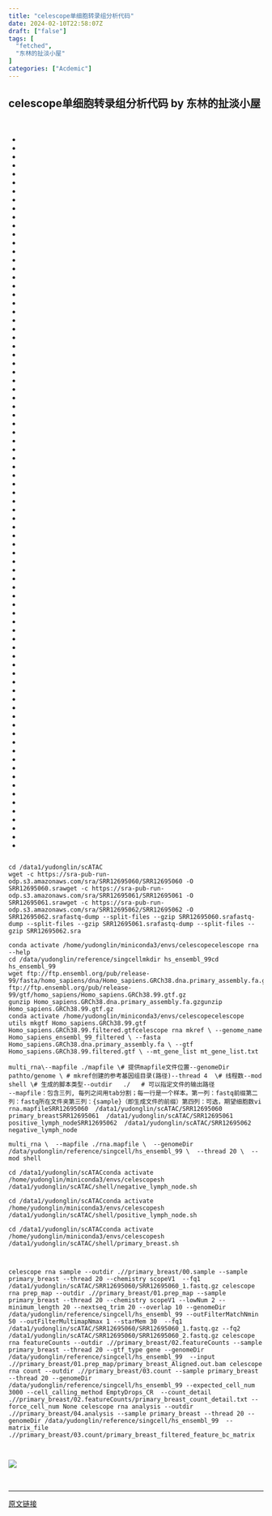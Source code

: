 ```yaml
---
title: "celescope单细胞转录组分析代码"
date: 2024-02-10T22:58:07Z
draft: ["false"]
tags: [
  "fetched",
  "东林的扯淡小屋"
]
categories: ["Acdemic"]
---
```

celescope单细胞转录组分析代码 by 东林的扯淡小屋
------
<div><p><br></p><section><ul><li><li><li><li><li><li><li><li><li><li><li><li><li><li><li><li><li><li><li><li><li><li><li><li><li><li><li><li><li><li><li><li><li><li><li><li><li><li><li><li><li><li><li><li><li><li><li><li><li><li><li><li><li><li><li><li><li><li><li><li><li><li><li><li><li><li><li><li><li><li><li><li><li><li><li><li><li><li><li><li><li><li><li></ul><pre data-lang="sql"><code><span><br></span></code><code><span>cd /data1/yudonglin/scATAC</span></code><code><span><br></span></code><code><span>wget -c https://sra-pub-run-odp.s3.amazonaws.com/sra/SRR12695060/SRR12695060 -O SRR12695060.sra</span></code><code><span>wget -c https://sra-pub-run-odp.s3.amazonaws.com/sra/SRR12695061/SRR12695061 -O SRR12695061.sra</span></code><code><span>wget -c https://sra-pub-run-odp.s3.amazonaws.com/sra/SRR12695062/SRR12695062 -O SRR12695062.sra</span></code><code><span>fastq-dump <span>--split-files --gzip SRR12695060.sra</span></span></code><code><span>fastq-dump <span>--split-files --gzip SRR12695061.sra</span></span></code><code><span>fastq-dump <span>--split-files --gzip SRR12695062.sra</span></span></code><code><span><br></span></code><code><span><br></span></code><code><span>conda activate /home/yudonglin/miniconda3/envs/celescope</span></code><code><span>celescope rna   <span>--help </span></span></code><code><span><br></span></code><code><span>cd /data/yudonglin/reference/singcell</span></code><code><span>mkdir hs_ensembl_99</span></code><code><span>cd hs_ensembl_99</span></code><code><span><br></span></code><code><span>wget ftp://ftp.ensembl.org/pub/<span>release</span><span>-99</span>/fasta/homo_sapiens/dna/Homo_sapiens.GRCh38.dna.primary_assembly.fa.gz</span></code><code><span>wget <span>ftp</span>://ftp.ensembl.org/pub/<span>release</span><span>-99</span>/gtf/homo_sapiens/Homo_sapiens.GRCh38<span>.99</span>.gtf.gz</span></code><code><span><br></span></code><code><span>gunzip Homo_sapiens.GRCh38.dna.primary_assembly.fa.gz</span></code><code><span>gunzip Homo_sapiens.GRCh38<span>.99</span>.gtf.gz</span></code><code><span><br></span></code><code><span>conda <span>activate</span> /home/yudonglin/miniconda3/envs/celescope</span></code><code><span>celescope utils mkgtf Homo_sapiens.GRCh38<span>.99</span>.gtf Homo_sapiens.GRCh38<span>.99</span>.filtered.gtf</span></code><code><span>celescope rna mkref \</span></code><code><span> <span>--genome_name Homo_sapiens_ensembl_99_filtered \</span></span></code><code><span> <span>--fasta Homo_sapiens.GRCh38.dna.primary_assembly.fa \</span></span></code><code><span> <span>--gtf Homo_sapiens.GRCh38.99.filtered.gtf \</span></span></code><code><span> <span>--mt_gene_list mt_gene_list.txt</span></span></code><code><span><br></span></code><code><span><br></span></code><code><span>multi_rna\</span></code><code><span><span>--mapfile ./mapfile \# 提供mapfile文件位置</span></span></code><code><span><span>--genomeDir pathto/genome \ # mkref创建的参考基因组目录(路径)</span></span></code><code><span><span>--thread 4  \# 线程数</span></span></code><code><span><span>--mod  shell \# 生成的脚本类型</span></span></code><code><span><span>--outdir   ./   # 可以指定文件的输出路径</span></span></code><code><span><br></span></code><code><span><span>--mapfile：包含三列, 每列之间用tab分割；每一行是一个样本。</span></span></code><code><span>第一列：fastq前缀</span></code><code><span>第二列：fastq所在文件夹</span></code><code><span>第三列：{<span>sample</span>}（即生成文件的前缀）</span></code><code><span>第四列：可选，期望细胞数</span></code><code><span>vi rna.mapfile</span></code><code><span>SRR12695060  /data1/yudonglin/scATAC/SRR12695060  primary_breast</span></code><code><span>SRR12695061  /data1/yudonglin/scATAC/SRR12695061  positive_lymph_node</span></code><code><span>SRR12695062  /data1/yudonglin/scATAC/SRR12695062  negative_lymph_node</span></code><code><span><br></span></code><code><span><br></span></code><code><span>multi_rna \</span></code><code><span>  <span>--mapfile ./rna.mapfile \</span></span></code><code><span>  <span>--genomeDir /data/yudonglin/reference/singcell/hs_ensembl_99 \</span></span></code><code><span>  <span>--thread 20 \</span></span></code><code><span>  <span>--mod shell</span></span></code><code><span><br></span></code><code><span><br></span></code><code><span>cd /data1/yudonglin/scATAC</span></code><code><span>conda <span>activate</span> /home/yudonglin/miniconda3/envs/celescope</span></code><code><span>sh /data1/yudonglin/scATAC/shell/negative_lymph_node.sh  </span></code><code><span><br></span></code><code><span><br></span></code><code><span>cd /data1/yudonglin/scATAC</span></code><code><span>conda <span>activate</span> /home/yudonglin/miniconda3/envs/celescope</span></code><code><span>sh /data1/yudonglin/scATAC/shell/positive_lymph_node.sh  </span></code><code><span><br></span></code><code><span><br></span></code><code><span>cd /data1/yudonglin/scATAC</span></code><code><span>conda <span>activate</span> /home/yudonglin/miniconda3/envs/celescope</span></code><code><span>sh /data1/yudonglin/scATAC/shell/primary_breast.sh</span></code><code><span><br></span></code><code><span><br></span></code><code><span><br></span></code><code><span><br></span></code><code><span>celescope rna <span>sample</span> <span>--outdir .//primary_breast/00.sample --sample primary_breast --thread 20 --chemistry scopeV1  --fq1 /data1/yudonglin/scATAC/SRR12695060/SRR12695060_1.fastq.gz </span></span></code><code><span>celescope rna prep_map <span>--outdir .//primary_breast/01.prep_map --sample primary_breast --thread 20 --chemistry scopeV1 --lowNum 2 --minimum_length 20 --nextseq_trim 20 --overlap 10 --genomeDir /data/yudonglin/reference/singcell/hs_ensembl_99 --outFilterMatchNmin 50 --outFilterMultimapNmax 1 --starMem 30  --fq1 /data1/yudonglin/scATAC/SRR12695060/SRR12695060_1.fastq.gz --fq2 /data1/yudonglin/scATAC/SRR12695060/SRR12695060_2.fastq.gz </span></span></code><code><span>celescope rna featureCounts <span>--outdir .//primary_breast/02.featureCounts --sample primary_breast --thread 20 --gtf_type gene --genomeDir /data/yudonglin/reference/singcell/hs_ensembl_99  --input .//primary_breast/01.prep_map/primary_breast_Aligned.out.bam </span></span></code><code><span>celescope rna <span>count</span> <span>--outdir .//primary_breast/03.count --sample primary_breast --thread 20 --genomeDir /data/yudonglin/reference/singcell/hs_ensembl_99 --expected_cell_num 3000 --cell_calling_method EmptyDrops_CR  --count_detail .//primary_breast/02.featureCounts/primary_breast_count_detail.txt --force_cell_num None </span></span></code><code><span>celescope rna analysis <span>--outdir .//primary_breast/04.analysis --sample primary_breast --thread 20 --genomeDir /data/yudonglin/reference/singcell/hs_ensembl_99  --matrix_file .//primary_breast/03.count/primary_breast_filtered_feature_bc_matrix</span></span></code><code><span><br></span></code><code><span><br></span></code><code><span><br></span></code></pre></section><p><img data-galleryid="" data-imgfileid="100025329" data-ratio="0.5907407407407408" data-s="300,640" data-src="https://mmbiz.qpic.cn/mmbiz_png/kZ1wdgAscBq9WElrnNmwwWKxmVlFicuUqvC8THrOZkaZ7WexicVJtzpncExiaU1QLcp0PFpzuiccibZenQ6hAzgdrCA/640?wx_fmt=png&amp;from=appmsg" data-type="png" data-w="1080" src="https://mmbiz.qpic.cn/mmbiz_png/kZ1wdgAscBq9WElrnNmwwWKxmVlFicuUqvC8THrOZkaZ7WexicVJtzpncExiaU1QLcp0PFpzuiccibZenQ6hAzgdrCA/640?wx_fmt=png&amp;from=appmsg"></p><p><br></p><p><mp-style-type data-value="3"></mp-style-type></p></div>  
<hr>
<a href="https://mp.weixin.qq.com/s/QSVfjhcVyCmiyyB1pnm7AA",target="_blank" rel="noopener noreferrer">原文链接</a>
